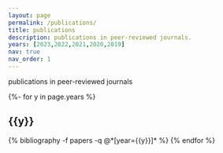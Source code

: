 ```yaml
---
layout: page
permalink: /publications/
title: publications
description: publications in peer-reviewed journals.
years: [2023,2022,2021,2020,2019]
nav: true
nav_order: 1
---
```

publications in peer-reviewed journals
<!-- _pages/publications.md -->
<div class="publications">

{%- for y in page.years %}
  <h2 class="year">{{y}}</h2>
  {% bibliography -f papers -q @*[year={{y}}]* %}
{% endfor %}

</div>
